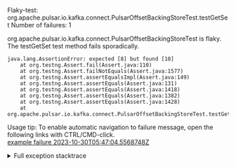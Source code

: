         
Flaky-test: org.apache.pulsar.io.kafka.connect.PulsarOffsetBackingStoreTest.testGetSet
Number of failures: 1

org.apache.pulsar.io.kafka.connect.PulsarOffsetBackingStoreTest is flaky. The testGetSet test method fails sporadically.

```
java.lang.AssertionError: expected [8] but found [10]
	at org.testng.Assert.fail(Assert.java:110)
	at org.testng.Assert.failNotEquals(Assert.java:1577)
	at org.testng.Assert.assertEqualsImpl(Assert.java:149)
	at org.testng.Assert.assertEquals(Assert.java:131)
	at org.testng.Assert.assertEquals(Assert.java:1418)
	at org.testng.Assert.assertEquals(Assert.java:1382)
	at org.testng.Assert.assertEquals(Assert.java:1428)
	at org.apache.pulsar.io.kafka.connect.PulsarOffsetBackingStoreTest.testGetSet(PulsarOffsetBackingStoreTest.java:157)
```

Usage tip: To enable automatic navigation to failure message, open the following links with CTRL/CMD-click.  
[example failure 2023-10-30T05:47:04.5568748Z](https://github.com/apache/pulsar/actions/runs/6688692333/job/18171380708#step:9:679)  


<details>
<summary>Full exception stacktrace</summary>
<code><pre>
java.lang.AssertionError: expected [8] but found [10]
	at org.testng.Assert.fail(Assert.java:110)
	at org.testng.Assert.failNotEquals(Assert.java:1577)
	at org.testng.Assert.assertEqualsImpl(Assert.java:149)
	at org.testng.Assert.assertEquals(Assert.java:131)
	at org.testng.Assert.assertEquals(Assert.java:1418)
	at org.testng.Assert.assertEquals(Assert.java:1382)
	at org.testng.Assert.assertEquals(Assert.java:1428)
	at org.apache.pulsar.io.kafka.connect.PulsarOffsetBackingStoreTest.testGetSet(PulsarOffsetBackingStoreTest.java:157)
	at org.apache.pulsar.io.kafka.connect.PulsarOffsetBackingStoreTest.testGetSet(PulsarOffsetBackingStoreTest.java:120)
	at java.base/jdk.internal.reflect.NativeMethodAccessorImpl.invoke0(Native Method)
	at java.base/jdk.internal.reflect.NativeMethodAccessorImpl.invoke(NativeMethodAccessorImpl.java:77)
	at java.base/jdk.internal.reflect.DelegatingMethodAccessorImpl.invoke(DelegatingMethodAccessorImpl.java:43)
	at java.base/java.lang.reflect.Method.invoke(Method.java:568)
	at org.testng.internal.invokers.MethodInvocationHelper.invokeMethod(MethodInvocationHelper.java:139)
	at org.testng.internal.invokers.InvokeMethodRunnable.runOne(InvokeMethodRunnable.java:47)
	at org.testng.internal.invokers.InvokeMethodRunnable.call(InvokeMethodRunnable.java:76)
	at org.testng.internal.invokers.InvokeMethodRunnable.call(InvokeMethodRunnable.java:11)
	at java.base/java.util.concurrent.FutureTask.run(FutureTask.java:264)
	at java.base/java.util.concurrent.ThreadPoolExecutor.runWorker(ThreadPoolExecutor.java:1136)
	at java.base/java.util.concurrent.ThreadPoolExecutor$Worker.run(ThreadPoolExecutor.java:635)
	at java.base/java.lang.Thread.run(Thread.java:833)

</pre></code>
</details>


